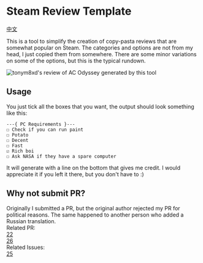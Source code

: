 # Steam Review Template

[中文](./README.md)  

This is a tool to simplify the creation of copy-pasta reviews that are somewhat popular on Steam. The categories and options are not from my head, I just copied them from somewhere. There are some minor variations on some of the options, but this is the typical rundown.  

![tonym8xd's review of AC Odyssey generated by this tool](./Review-screenshot.png)

## Usage

You just tick all the boxes that you want, the output should look something like this:  

```plaintext
---{ PC Requirements }---
☐ Check if you can run paint
☐ Potato
☐ Decent
☐ Fast
☑ Rich boi
☐ Ask NASA if they have a spare computer
```  

It will generate with a line on the bottom that gives me credit. I would appreciate it if you left it there, but you don't have to :)  

## Why not submit PR?

Originally I submitted a PR, but the original author rejected my PR for political reasons. The same happened to another person who added a Russian translation.  
Related PR:  
[22](https://github.com/VojtaStruhar/steam-review-template/pull/22)  
[26](https://github.com/VojtaStruhar/steam-review-template/pull/26)  
Related Issues:  
[25](https://github.com/VojtaStruhar/steam-review-template/issues/25)

